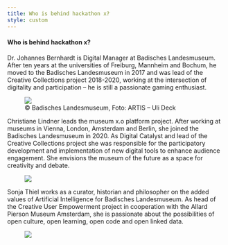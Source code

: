 ```yaml
---
title: Who is behind hackathon x?
style: custom
---
```


<div class="subsection">
<div class="section-text colored">
<h4 class="accent-tc">Who is behind hackathon x?</h4>
<p>
Dr. Johannes Bernhardt is Digital Manager at Badisches Landesmuseum. After ten years at the universities of Freiburg, Mannheim and Bochum, he moved to the Badisches Landesmuseum in 2017 and was lead of the Creative Collections project 2018-2020, working at the intersection of digitality and participation – he is still a passionate gaming enthusiast.
</p>
</div>
<figure class="section-image">
<image src="/assets/images/about/johannes.jpg" />
<figcaption>© Badisches Landesmuseum, Foto: ARTIS – Uli Deck</figcaption>
</figure>
</div>

<div class="subsection">
<div class="section-text colored">
<p>
Christiane Lindner leads the museum x.o platform project. After working at museums in Vienna, London, Amsterdam and Berlin, she joined the Badisches Landesmuseum in 2020. As Digital Catalyst and lead of the Creative Collections project she was responsible for the participatory development and implementation of new digital tools to enhance audience engagement. She envisions the museum of the future as a space for creativity and debate.
</p>
</div>
<figure class="section-image">
<image src="/assets/images/about/christiane.jpg" />
</figure>
</div>

<div class="subsection">
<div class="section-text colored">
<p>
Sonja Thiel works as a curator, historian and philosopher on the added values of Artificial Intelligence for Badisches Landesmuseum. As head of the Creative User Empowerment project in cooperation with the Allard Pierson Museum Amsterdam, she is passionate about the possibilities of open culture, open learning, open code and open linked data.
</p>
</div>
<figure class="section-image">
<image src="/assets/images/about/sonja.jpg" />
</figure>
</div>
